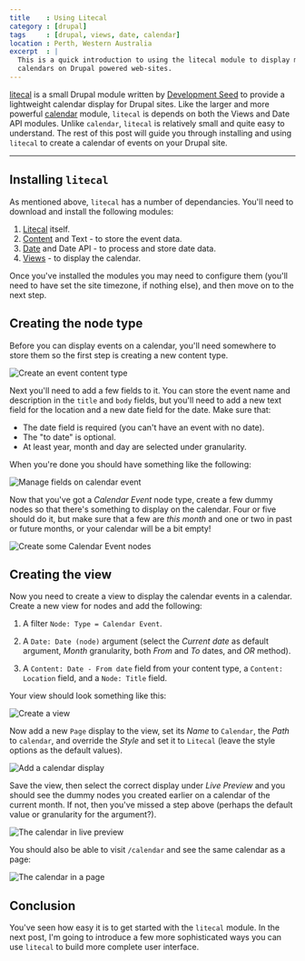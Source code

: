 ```yaml
---
title    : Using Litecal
category : [drupal]
tags     : [drupal, views, date, calendar]
location : Perth, Western Australia
excerpt  : |
  This is a quick introduction to using the litecal module to display month
  calendars on Drupal powered web-sites.
---
```


[litecal][litecal] is a small Drupal module written by [Development Seed][ds]
to provide a lightweight calendar display for Drupal sites. Like the larger 
and more powerful [calendar][calendar] module, `litecal` is depends on both
the Views and Date API modules. Unlike `calendar`, `litecal` is relatively 
small and quite easy to understand. The rest of this post will guide you 
through installing and using `litecal` to create a calendar of events on 
your Drupal site.

[litecal]: http://code.developmentseed.org/litecal/node/285
[ds]: http://www.developmentseed.org/
[calendar]: http://drupal.org/project/calendar

----

## Installing `litecal`

As mentioned above, `litecal` has a number of dependancies. You'll need to 
download and install the following modules:

1. [Litecal][litecal] itself.
2. [Content][cck] and Text - to store the event data.
3. [Date][date] and Date API - to process and store date data.
4. [Views][views] - to display the calendar.

[views]: http://drupal.org/project/views
[date]: http://drupal.org/project/date
[cck]: http://drupal.org/project/cck

Once you've installed the modules you may need to configure them (you'll need
to have set the site timezone, if nothing else), and then move on to the next 
step.

## Creating the node type

Before you can display events on a calendar, you'll need somewhere to store
them so the first step is creating a new content type. 

![Create an event content type](/files/files/2010/07/litecal-event-type.jpg)

Next you'll need to add a few fields to it. You can store the event name and
description in the `title` and `body` fields, but you'll need to add a new
text field for the location and a new date field for the date. Make sure that:

* The date field is required (you can't have an event with no date).
* The "to date" is optional.
* At least year, month and day are selected under granularity.

When you're done you should have something like the following:

![Manage fields on calendar event](/files/files/2010/07/litecal-type-fields.jpg)

Now that you've got a *Calendar Event* node type, create a few dummy nodes so
that there's something to display on the calendar. Four or five should do it,
but make sure that a few are *this month* and one or two in past or future
months, or your calendar will be a bit empty!

![Create some Calendar Event nodes](/files/files/2010/07/litecal-create-nodes.jpg)

## Creating the view

Now you need to create a view to display the calendar events in a calendar.
Create a new view for nodes and add the following:

1. A filter `Node: Type = Calendar Event`.

2. A `Date: Date (node)` argument (select the *Current date* as default 
   argument, *Month* granularity, both *From* and *To* dates, and *OR* 
   method).

3. A `Content: Date - From date` field from your content type, a `Content: 
   Location` field, and a `Node: Title` field.
   
Your view should look something like this:

![Create a view](/files/files/2010/07/litecal-create-view.jpg)

Now add a new `Page` display to the view, set its *Name* to `Calendar`, the
*Path* to `calendar`, and override the *Style* and set it to `Litecal` (leave
the style options as the default values).

![Add a calendar display](/files/files/2010/07/litecal-calendar-display.jpg)

Save the view, then select the correct display under *Live Preview* and you
should see the dummy nodes you created earlier on a calendar of the current
month. If not, then you've missed a step above (perhaps the default value or 
granularity for the argument?).

![The calendar in live preview](/files/files/2010/07/litecal-preview.jpg)

You should also be able to visit `/calendar` and see the same calendar as a
page:

![The calendar in a page](/files/files/2010/07/litecal-calendar-page.jpg)

## Conclusion

You've seen how easy it is to get started with the `litecal` module. In the
next post, I'm going to introduce a few more sophisticated ways you can use
`litecal` to build more complete user interface.